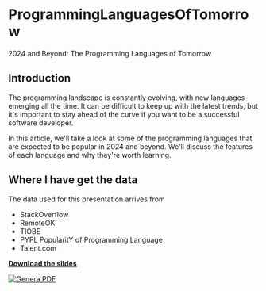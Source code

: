 # ProgrammingLanguagesOfTomorrow

2024 and Beyond: The Programming Languages of Tomorrow

## Introduction

The programming landscape is constantly evolving, with new languages emerging all the time. It can be difficult to keep up with the latest trends, but it's important to stay ahead of the curve if you want to be a successful software developer.

In this article, we'll take a look at some of the programming languages that are expected to be popular in 2024 and beyond. We'll discuss the features of each language and why they're worth learning.

## Where I have get the data

The data used for this presentation arrives from

- StackOverflow
- RemoteOK
- TIOBE
- PYPL PopularitY of Programming Language
- Talent.com

__[Download the slides](https://raw.githubusercontent.com/matteobaccan/ProgrammingLanguagesOfTomorrow/main/slide/ProgrammingLanguagesOfTomorrow.pdf)__

[![Genera PDF](https://github.com/matteobaccan/ProgrammingLanguagesOfTomorrow/actions/workflows/generatepdf.yml/badge.svg)](https://github.com/matteobaccan/ProgrammingLanguagesOfTomorrow/actions/workflows/generatepdf.yml)
